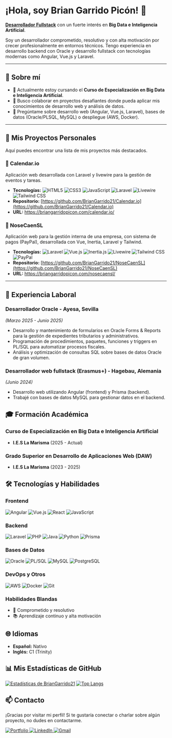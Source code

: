 # ¡Hola, soy Brian Garrido Picón! 👋

[**Desarrollador Fullstack**][portfolio] con un fuerte interés en **Big Data e Inteligencia Artificial**.

Soy un desarrollador comprometido, resolutivo y con alta motivación por crecer profesionalmente en entornos técnicos. Tengo experiencia en desarrollo backend con Oracle y desarrollo fullstack con tecnologías modernas como Angular, Vue.js y Laravel.

[portfolio]: https://briangarridopicon.com/portfolio

---

## 🔭 Sobre mí

-   🌱 Actualmente estoy cursando el **Curso de Especialización en Big Data e Inteligencia Artificial**.
-   👯 Busco colaborar en proyectos desafiantes donde pueda aplicar mis conocimientos de desarrollo web y análisis de datos.
-   💬 Pregúntame sobre desarrollo web (Angular, Vue.js, Laravel), bases de datos (Oracle/PLSQL, MySQL) o despliegue (AWS, Docker).

---

## 🚀 Mis Proyectos Personales

Aquí puedes encontrar una lista de mis proyectos más destacados.

### 📌 Calendar.io
Aplicación web desarrollada con Laravel y livewire para la gestión de eventos y tareas.

- **Tecnologías:** ![HTML5](https://img.shields.io/badge/HTML5-E34F26?style=for-the-badge&logo=html5&logoColor=white)
  ![CSS3](https://img.shields.io/badge/CSS3-1572B6?style=for-the-badge&logo=css3&logoColor=white)
  ![JavaScript](https://img.shields.io/badge/JavaScript-F7DF1E?style=for-the-badge&logo=javascript&logoColor=black)
  ![Laravel](https://img.shields.io/badge/Laravel-FF2D20?style=for-the-badge&logo=laravel&logoColor=white)
  ![Livewire](https://img.shields.io/badge/Livewire-4F549A?style=for-the-badge&logo=livewire&logoColor=white)
  ![Tailwind CSS](https://img.shields.io/badge/Tailwind_CSS-06B6D4?style=for-the-badge&logo=tailwindcss&logoColor=white)
- **Repositorio:** [https://github.com/BrianGarrido21/Calendar.io](https://github.com/BrianGarrido21/Calendar.io)
- **URL:** https://briangarridopicon.com/calendar.io/

### 📌 NoseCaenSL
Aplicación web para la gestión interna de una empresa, con sistema de pagos (PayPal), desarrollada con Vue, Inertia, Laravel y Tailwind.

- **Tecnologías:** ![Laravel](https://img.shields.io/badge/Laravel-FF2D20?style=for-the-badge&logo=laravel&logoColor=white)
  ![Vue.js](https://img.shields.io/badge/Vue.js-35495E?style=for-the-badge&logo=vuedotjs&logoColor=4FC08D)
  ![Inertia.js](https://img.shields.io/badge/Inertia.js-9553E9?style=for-the-badge&logo=inertia&logoColor=white)
  ![Livewire](https://img.shields.io/badge/Livewire-4F549A?style=for-the-badge&logo=livewire&logoColor=white)
  ![Tailwind CSS](https://img.shields.io/badge/Tailwind_CSS-06B6D4?style=for-the-badge&logo=tailwindcss&logoColor=white)
  ![PayPal](https://img.shields.io/badge/PayPal-00457C?style=for-the-badge&logo=paypal&logoColor=white)
- **Repositorio:** [https://github.com/BrianGarrido21/NoseCaenSL](https://github.com/BrianGarrido21/NoseCaenSL)
- **URL:** https://briangarridopicon.com/nosecaensl/

---


## 💼 Experiencia Laboral

### Desarrollador Oracle - Ayesa, Sevilla
*(Marzo 2025 - Junio 2025)*

-   Desarrollo y mantenimiento de formularios en Oracle Forms & Reports para la gestión de expedientes tributarios y administrativos.
-   Programación de procedimientos, paquetes, funciones y triggers en PL/SQL para automatizar procesos fiscales.
-   Análisis y optimización de consultas SQL sobre bases de datos Oracle de gran volumen.

### Desarrollador web fullstack (Erasmus+) - Hagebau, Alemania
*(Junio 2024)*

-   Desarrollo web utilizando Angular (frontend) y Prisma (backend).
-   Trabajé con bases de datos MySQL para gestionar datos en el backend.

## 🎓 Formación Académica

### Curso de Especialización en Big Data e Inteligencia Artificial
-   **I.E.S La Marisma** (2025 - Actual)

### Grado Superior en Desarrollo de Aplicaciones Web (DAW)
-   **I.E.S La Marisma** (2023 - 2025)

## 🛠️ Tecnologías y Habilidades

### Frontend
![Angular](https://img.shields.io/badge/Angular-DD0031?style=for-the-badge&logo=angular&logoColor=white)
![Vue.js](https://img.shields.io/badge/Vue.js-35495E?style=for-the-badge&logo=vuedotjs&logoColor=4FC08D)
![React](https://img.shields.io/badge/React-20232A?style=for-the-badge&logo=react&logoColor=61DAFB)
![JavaScript](https://img.shields.io/badge/JavaScript-F7DF1E?style=for-the-badge&logo=javascript&logoColor=black)

### Backend
![Laravel](https://img.shields.io/badge/Laravel-FF2D20?style=for-the-badge&logo=laravel&logoColor=white)
![PHP](https://img.shields.io/badge/PHP-777BB4?style=for-the-badge&logo=php&logoColor=white)
![Java](https://img.shields.io/badge/Java-ED8B00?style=for-the-badge&logo=openjdk&logoColor=white)
![Python](https://img.shields.io/badge/Python-3776AB?style=for-the-badge&logo=python&logoColor=white)
![Prisma](https://img.shields.io/badge/Prisma-2D3748?style=for-the-badge&logo=prisma&logoColor=white)

### Bases de Datos
![Oracle](https://img.shields.io/badge/Oracle-F80000?style=for-the-badge&logo=oracle&logoColor=white)
![PL/SQL](https://img.shields.io/badge/PL/SQL-F80000?style=for-the-badge&logo=oracle&logoColor=white)
![MySQL](https://img.shields.io/badge/MySQL-005C84?style=for-the-badge&logo=mysql&logoColor=white)
![PostgreSQL](https://img.shields.io/badge/PostgreSQL-316192?style=for-the-badge&logo=postgresql&logoColor=white)

### DevOps y Otros
![AWS](https://img.shields.io/badge/AWS-232F3E?style=for-the-badge&logo=amazon-aws&logoColor=white)
![Docker](https://img.shields.io/badge/Docker-2496ED?style=for-the-badge&logo=docker&logoColor=white)
![Git](https://img.shields.io/badge/Git-F05032?style=for-the-badge&logo=git&logoColor=white)

### Habilidades Blandas
-   🚀 Comprometido y resolutivo
-   📚 Aprendizaje continuo y alta motivación

  
## 🌐 Idiomas

-   **Español:** Nativo
-   **Inglés:** C1 (Trinity)

## 📊 Mis Estadísticas de GitHub

[![Estadísticas de BrianGarrido21](https://github-readme-stats.vercel.app/api?username=BrianGarrido21&show_icons=true&theme=radical&count_private=true)](https://github.com/BrianGarrido21)
[![Top Langs](https://github-readme-stats.vercel.app/api/top-langs/?username=BrianGarrido21&hide_progress=true&layout=compact&theme=radical)](https://github.com/BrianGarrido21)

## 📫 Contacto

¡Gracias por visitar mi perfil! Si te gustaría conectar o charlar sobre algún proyecto, no dudes en contactarme.

<p align="left">
  <a href="https://briangarridopicon.com/portfolio" target="_blank">
    <img src="https://img.shields.io/badge/Portfolio-000000?style=for-the-badge&logo=About.me&logoColor=white" alt="Portfolio"/>
  </a>
  <a href="https://www.linkedin.com/in/brian-garrido-picón-6a0b65217/" target="_blank">
    <img src="https://img.shields.io/badge/LinkedIn-0077B5?style=for-the-badge&logo=linkedin&logoColor=white" alt="LinkedIn"/>
  </a>
  <a href="mailto:hola@briangarridopicon.com">
    <img src="https://img.shields.io/badge/Email-D14836?style=for-the-badge&logo=gmail&logoColor=white" alt="Gmail"/>
  </a>
</p>
